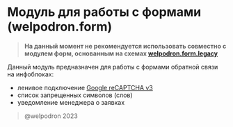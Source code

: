 # Модуль для работы с формами (welpodron.form)

> **На данный момент не рекомендуется использовать совместно с модулем форм, основанным на схемах [welpodron.form.legacy](https://github.com/Welpodron/welpodron.form.legacy)** 

Данный модуль предназначен для работы с формами обратной связи на инфоблоках:
- ленивое подключение [Google reCAPTCHA v3](https://developers.google.com/recaptcha/docs/v3)
- cписок запрещенных символов (слов)
- уведомление менеджера о заявках

> @welpodron 2023
